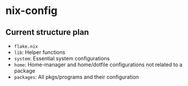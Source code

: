 # nix-config

## Current structure plan

- `flake.nix`
- `lib`: Helper functions
- `system`: Essential system configurations
- `home`: Home-manager and home/dotfile configurations not related to a package
- `packages`: All pkgs/programs and their configuration
